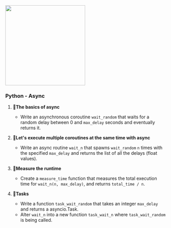 <img src="https://github.com/chloe0524/holbertonschool-web_back_end/assets/127857895/76189116-6ef5-4ea7-8600-4bcae1bef2bc" width="250">


### Python - Async

1. :round_pushpin:**The basics of async**
   - Write an asynchronous coroutine `wait_random` that waits for a random delay between 0 and `max_delay` seconds and eventually returns it.

2. :round_pushpin:**Let's execute multiple coroutines at the same time with async**
   - Write an async routine `wait_n` that spawns `wait_random` `n` times with the specified `max_delay` and returns the list of all the delays (float values).

3. :round_pushpin:**Measure the runtime**
   - Create a `measure_time` function that measures the total execution time for `wait_n(n, max_delay)`, and returns `total_time / n`.

4. :round_pushpin:**Tasks**
   - Write a function `task_wait_random` that takes an integer `max_delay` and returns a asyncio.Task.
   - Alter `wait_n` into a new function `task_wait_n` where `task_wait_random` is being called.
